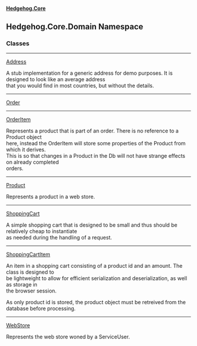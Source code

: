 #### [Hedgehog.Core](index.md 'index')
## Hedgehog.Core.Domain Namespace
### Classes

***
[Address](Hedgehog_Core_Domain_Address.md 'Hedgehog.Core.Domain.Address')

A stub implementation for a generic address for demo purposes. It is designed to look like an average address   
that you would find in most countries, but without the details.  

***
[Order](Hedgehog_Core_Domain_Order.md 'Hedgehog.Core.Domain.Order')


***
[OrderItem](Hedgehog_Core_Domain_OrderItem.md 'Hedgehog.Core.Domain.OrderItem')

Represents a product that is part of an order. There is no reference to a Product object  
here, instead the OrderItem will store some properties of the Product from which it derives.  
This is so that changes in a Product in the Db will not have strange effects on already completed  
orders.  

***
[Product](Hedgehog_Core_Domain_Product.md 'Hedgehog.Core.Domain.Product')

Represents a product in a web store.  

***
[ShoppingCart](Hedgehog_Core_Domain_ShoppingCart.md 'Hedgehog.Core.Domain.ShoppingCart')

A simple shopping cart that is designed to be small and thus should be relatively cheap to instantiate  
as needed during the handling of a request.  

***
[ShoppingCartItem](Hedgehog_Core_Domain_ShoppingCartItem.md 'Hedgehog.Core.Domain.ShoppingCartItem')

An item in a shopping cart consisting of a product id and an amount. The class is designed to  
be lightweight to allow for efficient serialization and deserialization, as well as storage in  
the browser session.  
  
As only product id is stored, the product object must be retreived from the database before processing.  

***
[WebStore](Hedgehog_Core_Domain_WebStore.md 'Hedgehog.Core.Domain.WebStore')

Represents the web store woned by a ServiceUser.  
